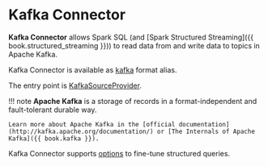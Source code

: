 # Kafka Connector

**Kafka Connector** allows Spark SQL (and [Spark Structured Streaming]({{ book.structured_streaming }})) to read data from and write data to topics in Apache Kafka.

Kafka Connector is available as [kafka](KafkaSourceProvider.md#shortName) format alias.

The entry point is [KafkaSourceProvider](KafkaSourceProvider.md).

!!! note
    **Apache Kafka** is a storage of records in a format-independent and fault-tolerant durable way.

    Learn more about Apache Kafka in the [official documentation](http://kafka.apache.org/documentation/) or [The Internals of Apache Kafka]({{ book.kafka }}).

Kafka Connector supports [options](options.md) to fine-tune structured queries.
